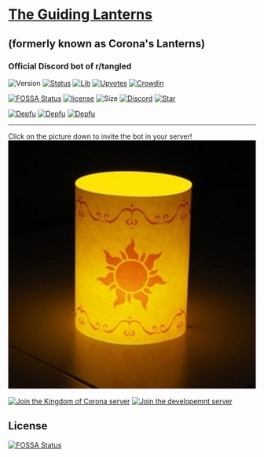 # [The Guiding Lanterns](https://Guiding-Lanterns.github.io/)
## (formerly known as Corona's Lanterns)
### Official Discord bot of r/tangled
![Version](https://img.shields.io/github/package-json/v/Guiding-Lanterns/Guiding-Lanterns) [![Status](https://discordbots.org/api/widget/status/569624646475972608.svg?noavatar=true)](https://discordbots.org/bot/569624646475972608)  [![Lib](https://discordbots.org/api/widget/lib/569624646475972608.svg?noavatar=true)](https://discord.js.org)  [![Upvotes](https://discordbots.org/api/widget/upvotes/569624646475972608.svg?noavatar=true)](https://discordbots.org/bot/569624646475972608/vote) [![Crowdin](https://badges.crowdin.net/guiding-lanterns/localized.svg)](https://crowdin.com/project/guiding-lanterns)

[![FOSSA Status](https://app.fossa.io/api/projects/git%2Bgithub.com%2FGuiding-Lanterns%2FGuiding-Lanterns.svg?type=shield)](https://app.fossa.io/projects/git%2Bgithub.com%2FGuiding-Lanterns%2FGuiding-Lanterns?ref=badge_shield) [![license](https://img.shields.io/github/license/Guiding-Lanterns/Guiding-Lanterns)](https://github.com/Guiding-Lanterns/Guiding-Lanterns/blob/master/LICENSE)   ![Size](https://img.shields.io/github/repo-size/Guiding-Lanterns/Guiding-Lanterns)   [![Discord](https://img.shields.io/discord/570024448371982373)](https://discord.gg/5QCQpr9)   [![Star](https://img.shields.io/github/stars/Guiding-Lanterns/Guiding-lanterns)](https://github.com/Guiding-Lanterns/Guiding-Lanterns/stargazers)

[![Depfu](https://badges.depfu.com/badges/fdfd3e1e7b95b82a0220ed6d95373ca8/status.svg)](https://depfu.com) [![Depfu](https://badges.depfu.com/badges/fdfd3e1e7b95b82a0220ed6d95373ca8/overview.svg)](https://depfu.com/github/Guiding-Lanterns/Guiding-Lanterns?project_id=9861) [![Depfu](https://badges.depfu.com/badges/fdfd3e1e7b95b82a0220ed6d95373ca8/count.svg)](https://depfu.com/github/Guiding-Lanterns/Guiding-Lanterns?project_id=9861)

---
Click on the picture down to invite the bot in your server!
  [![icon](icon1.png)](https://discordapp.com/oauth2/authorize?client_id=569624646475972608&scope=bot&permissions=67488968)

  [![Join the Kingdom of Corona server](https://discordapp.com/api/guilds/562602234265731080/embed.png?style=banner1)](https://discord.gg/BunQeKh)  [![Join the developemnt server](https://discordapp.com/api/guilds/570024448371982373/embed.png?style=banner1)](https://discord.gg/5QCQpr9)


## License
[![FOSSA Status](https://app.fossa.io/api/projects/git%2Bgithub.com%2FGuiding-Lanterns%2FGuiding-Lanterns.svg?type=large)](https://app.fossa.io/projects/git%2Bgithub.com%2FGuiding-Lanterns%2FGuiding-Lanterns?ref=badge_large)
